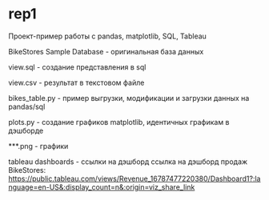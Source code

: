 # rep1

Проект-пример работы с pandas, matplotlib, SQL, Tableau

BikeStores Sample Database - оригинальная база данных

view.sql - создание представления в sql

view.csv - результат в текстовом файле

bikes_table.py -  пример выгрузки, модификации и загрузки данных на pandas/sql

plots.py - создание графиков matplotlib, идентичных графикам в дэшборде

***.png - графики

tableau dashboards - ссылки на дэшборд
ссылка на дэшборд продаж BikeStores: https://public.tableau.com/views/Revenue_16787477220380/Dashboard1?:language=en-US&:display_count=n&:origin=viz_share_link
